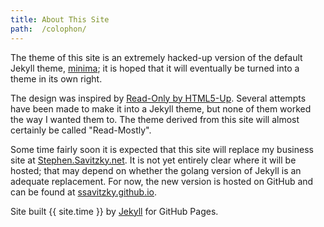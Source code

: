 ```yaml
---
title: About This Site
path:  /colophon/
---
```


The theme of this site is an extremely hacked-up version of the default Jekyll
theme, [minima](https://github.com/jekyll/minima); it is hoped that it will
eventually be turned into a theme in its own right.

The design was inspired by [Read-Only by
HTML5-Up](https://html5up.net/read-only).  Several attempts have been made to
make it into a Jekyll theme, but none of them worked the way I wanted them
to. The theme derived from this site will almost certainly be called
"Read-Mostly". 

Some time fairly soon it is expected that this site will replace my business
site at [Stephen.Savitzky.net](https://stephen.savitzky.net).  It is not yet
entirely clear where it will be hosted; that may depend on whether the golang
version of Jekyll is an adequate replacement.  For now, the new version is
hosted on GitHub and can be found at
[ssavitzky.github.io](https://ssavitzky.github.io/).

Site built {{ site.time }} by [Jekyll](https://jekyllrb.com/) for GitHub
Pages. 

